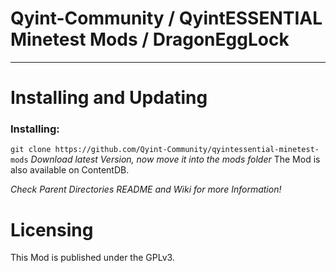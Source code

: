 # Qyint-Community / QyintESSENTIAL Minetest Mods / DragonEggLock
- - -

# Installing and Updating
### Installing:
`git clone https://github.com/Qyint-Community/qyintessential-minetest-mods` *Download latest Version, now move it into the mods folder*
The Mod is also available on ContentDB.

*Check Parent Directories README and Wiki for more Information!*

# Licensing
This Mod is published under the GPLv3.
